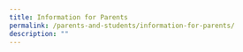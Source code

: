 ```yaml
---
title: Information for Parents
permalink: /parents-and-students/information-for-parents/
description: ""
---
```


